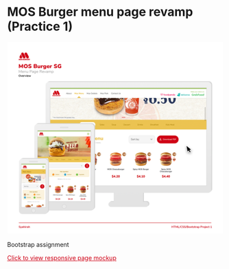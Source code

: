 # MOS Burger menu page revamp (Practice 1)

<img src="readme-img2.png">


Bootstrap assignment

<a href="https://harihaysrun.github.io/mos-burger-revamp-practice/" style="color:#CF0015;">Click to view responsive page mockup</a>
